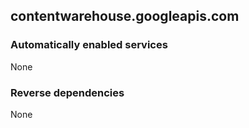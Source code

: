 ## contentwarehouse.googleapis.com

### Automatically enabled services

None

### Reverse dependencies

None
